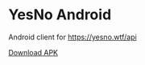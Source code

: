 # YesNo Android

Android client for https://yesno.wtf/api

[Download APK](https://github.com/mihir3k/yesno-android/releases)
